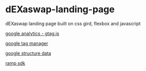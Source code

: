 # dEXaswap-landing-page

dEXaswap landing page built on css gird, flexbox and javascript

[google analytics - gtag.js](https://developers.google.com/analytics "analytics docs")

[google tag manager](https://developers.google.com/tag-manager/devguide "google tag manager docs")

[google structure data](https://developers.google.com/search/docs/guides/intro-structured-data "google structure data docs")

[ramp sdk](https://docs.ramp.network/ "ramp docs")
